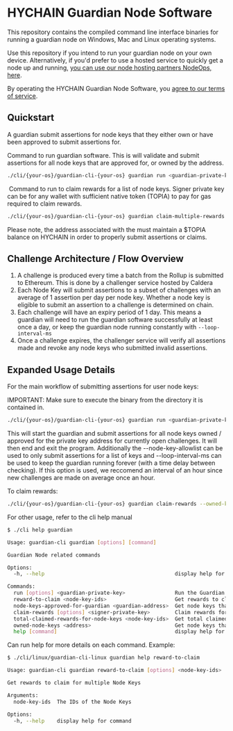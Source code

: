 # HYCHAIN Guardian Node Software

This repository contains the compiled command line interface binaries for running a guardian node on Windows, Mac and Linux operating systems.

Use this repository if you intend to run your guardian node on your own device. Alternatively, if you'd prefer to use a hosted service to quickly get a node up and running, [you can use our node hosting partners NodeOps, here](https://nodeops.xyz/).

By operating the HYCHAIN Guardian Node Software, you [agree to our terms of service](https://github.com/HYCHAIN/node-tos).

## Quickstart

A guardian submit assertions for node keys that they either own or have been approved to submit assertions for.

Command to run guardian software. This is will validate and submit assertions for all node keys that are approved for, or owned by the <guardian-private-key> address.

```sh
./cli/{your-os}/guardian-cli-{your-os} guardian run <guardian-private-key> --loop-interval-ms 3600000
```
​
Command to run to claim rewards for a list of node keys. Signer private key can be for any wallet with sufficient native token (TOPIA) to pay for gas required to claim rewards.

```sh
./cli/{your-os}/guardian-cli-{your-os} guardian claim-multiple-rewards <node-key-ids> <signer-private-key>
```

Please note, the address associated with the <guardian-private-key> must maintain a $TOPIA balance on HYCHAIN in order to properly submit assertions or claims.

## Challenge Architecture / Flow Overview

1. A challenge is produced every time a batch from the Rollup is submitted to Ethereum. This is done by a challenger service hosted by Caldera
2. Each Node Key will submit assertions to a subset of challenges with an average of 1 assertion per day per node key. Whether a node key is eligible to submit an assertion to a challenge is determined on chain.
3. Each challenge will have an expiry period of 1 day. This means a guardian will need to run the guardian software successfully at least once a day, or keep the guardian node running constantly with `--loop-interval-ms`
4. Once a challenge expires, the challenger service will verify all assertions made and revoke any node keys who submitted invalid assertions.

## Expanded Usage Details

For the main workflow of submitting assertions for user node keys:

IMPORTANT: Make sure to execute the binary from the directory it is contained in.

```sh
./cli/{your-os}/guardian-cli-{your-os} guardian run <guardian-private-key>
```

This will start the guardian and submit assertions for all node keys owned / approved for the private key address for currently open challenges. It will then end and exit the program. Additionally the --node-key-allowlist <node-key-ids>  can be used to only submit assertions for a list of keys and --loop-interval-ms <loop-interval-ms> can be used to keep the guardian running forever (with a time delay between checking). If this option is used, we reccomend an interval of an hour since new challenges are made on average once an hour.

To claim rewards:

```sh
./cli/{your-os}/guardian-cli-{your-os} guardian claim-rewards --owned-keys --approved-keys
```

For other usage, refer to the cli help manual

```sh
$ ./cli help guardian

Usage: guardian-cli guardian [options] [command]

Guardian Node related commands

Options:
  -h, --help                                          display help for command

Commands:
  run [options] <guardian-private-key>                Run the Guardian service
  reward-to-claim <node-key-ids>                      Get rewards to claim for multiple Node Keys
  node-keys-approved-for-guardian <guardian-address>  Get node keys that a guardian is approved for via delegate.xyz
  claim-rewards [options] <signer-private-key>        Claim rewards for a list of Node Keys
  total-claimed-rewards-for-node-keys <node-key-ids>  Get total claimed rewards for a list of Node Keys
  owned-node-keys <address>                           Get node keys that a public address owns
  help [command]                                      display help for command
```

Can run help <command> for more details on each command. Example:

```sh
$ ./cli/linux/guardian-cli-linux guardian help reward-to-claim

Usage: guardian-cli guardian reward-to-claim [options] <node-key-ids>

Get rewards to claim for multiple Node Keys

Arguments:
  node-key-ids  The IDs of the Node Keys

Options:
  -h, --help    display help for command
```

